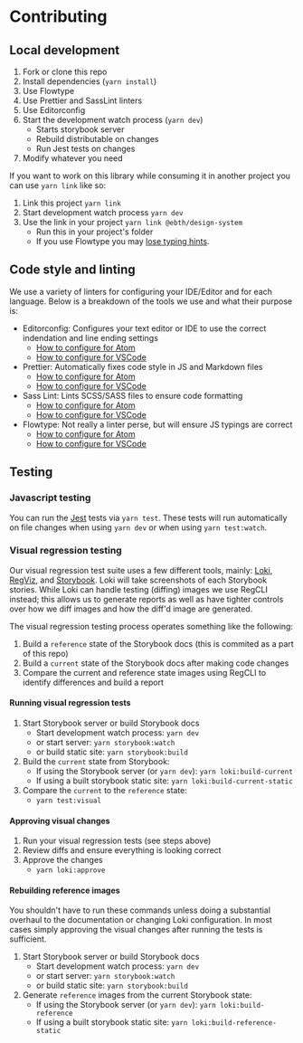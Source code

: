 # Contributing

## Local development

1. Fork or clone this repo
1. Install dependencies (`yarn install`)
1. Use Flowtype
1. Use Prettier and SassLint linters
1. Use Editorconfig
1. Start the development watch process (`yarn dev`)
    - Starts storybook server
    - Rebuild distributable on changes
    - Run Jest tests on changes
1. Modify whatever you need

If you want to work on this library while consuming it in another project you can use `yarn link` like so:

1. Link this project `yarn link`
1. Start development watch process `yarn dev`
1. Use the link in your project `yarn link @ebth/design-system`
    - Run this in your project's folder
    - If you use Flowtype you may [lose typing hints](https://github.com/facebook/flow/issues/4015).

## Code style and linting

We use a variety of linters for configuring your IDE/Editor and for each language. Below is a breakdown of the tools we use and what their purpose is:

-   Editorconfig: Configures your text editor or IDE to use the correct indendation and line ending settings
    -   [How to configure for Atom](https://atom.io/packages/editorconfig)
    -   [How to configure for VSCode](https://marketplace.visualstudio.com/items?itemName=EditorConfig.EditorConfig)
-   Prettier: Automatically fixes code style in JS and Markdown files
    -   [How to configure for Atom](https://atom.io/packages/prettier-atom)
    -   [How to configure for VSCode](https://marketplace.visualstudio.com/items?itemName=esbenp.prettier-vscode)
-   Sass Lint: Lints SCSS/SASS files to ensure code formatting
    -   [How to configure for Atom](https://atom.io/packages/linter-sass-lint)
    -   [How to configure for VSCode](https://marketplace.visualstudio.com/items?itemName=glen-84.sass-lint)
-   Flowtype: Not really a linter perse, but will ensure JS typings are correct
    -   [How to configure for Atom](https://atom.io/packages/flow-ide)
    -   [How to configure for VSCode](https://marketplace.visualstudio.com/items?itemName=flowtype.flow-for-vscode)

## Testing

### Javascript testing

You can run the [Jest](https://jestjs.io/) tests via `yarn test`. These tests will run automatically on file changes when using `yarn dev` or when using `yarn test:watch`.

### Visual regression testing

Our visual regression test suite uses a few different tools, mainly: [Loki](https://loki.js.org/), [RegViz](https://github.com/reg-viz/reg-cli/), and [Storybook](https://storybook.js.org/). Loki will take screenshots of each Storybook stories. While Loki can handle testing (diffing) images we use RegCLI instead; this allows us to generate reports as well as have tighter controls over how we diff images and how the diff'd image are generated.

The visual regression testing process operates something like the following:

1. Build a `reference` state of the Storybook docs (this is commited as a part of this repo)
1. Build a `current` state of the Storybook docs after making code changes
1. Compare the current and reference state images using RegCLI to identify differences and build a report

#### Running visual regression tests

1. Start Storybook server or build Storybook docs
    - Start development watch process: `yarn dev`
    - or start server: `yarn storybook:watch`
    - or build static site: `yarn storybook:build`
1. Build the `current` state from Storybook:
    - If using the Storybook server (or `yarn dev`): `yarn loki:build-current`
    - If using a built storybook static site: `yarn loki:build-current-static`
1. Compare the `current` to the `reference` state:
    - `yarn test:visual`

#### Approving visual changes

1. Run your visual regression tests (see steps above)
1. Review diffs and ensure everything is looking correct
1. Approve the changes
    - `yarn loki:approve`

#### Rebuilding reference images

You shouldn't have to run these commands unless doing a substantial overhaul to the documentation or changing Loki configuration. In most cases simply approving the visual changes after running the tests is sufficient.

1. Start Storybook server or build Storybook docs
    - Start development watch process: `yarn dev`
    - or start server: `yarn storybook:watch`
    - or build static site: `yarn storybook:build`
1. Generate `reference` images from the current Storybook state:
    - If using the Storybook server (or `yarn dev`): `yarn loki:build-reference`
    - If using a built storybook static site: `yarn loki:build-reference-static`
